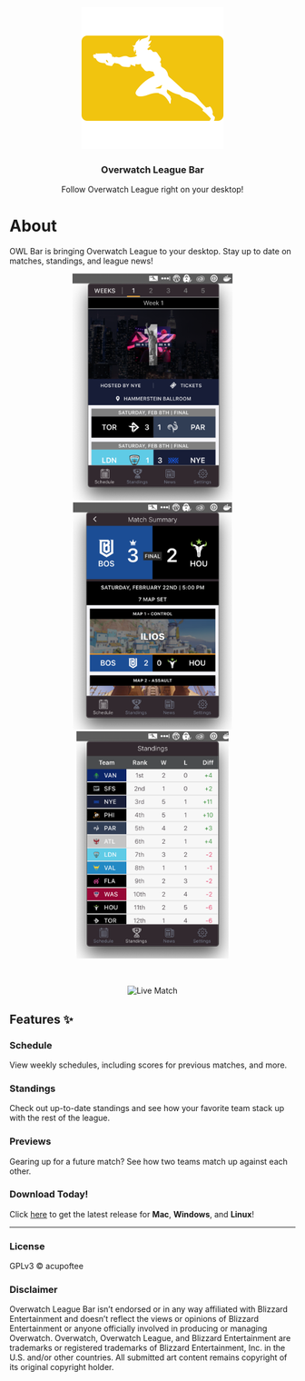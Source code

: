 <p align="center">
  <img src="assets/logo.png" alt="OWL Bar" height="250">
  <h3 align="center">Overwatch League Bar</h3>
  <p align="center">Follow Overwatch League right on your desktop!</p>
</p>

# About

OWL Bar is bringing Overwatch League to your desktop. Stay up to date on matches, standings, and league news!

<p align="center">
<img src="assets/schedule_1.png" title="Schedule" alt="Schedule" height="400">
<img src="assets/summary_1.png" title="Match Summary" alt="Match Summary" height="400">
<img src="assets/standings.png" title="Standings" alt="Standings" height="400">
</p>
</br>
<p align="center">
<img src="assets/live.gif" title="Live Match" alt="Live Match" height="600">
</p>

## Features ✨

### Schedule

View weekly schedules, including scores for previous matches, and more.

### Standings

Check out up-to-date standings and see how your favorite team stack up with the rest of the league.

### Previews

Gearing up for a future match? See how two teams match up against each other.

### Download Today!

Click [here](https://github.com/acupoftee/OwlBar/releases) to get the latest release for **Mac**, **Windows**, and **Linux**!

---

### License

GPLv3 © acupoftee

### Disclaimer

Overwatch League Bar isn’t endorsed or in any way affiliated with Blizzard Entertainment and doesn’t reflect the views or opinions of Blizzard Entertainment or anyone officially involved in producing or managing Overwatch. Overwatch, Overwatch League, and Blizzard Entertainment are trademarks or registered trademarks of Blizzard Entertainment, Inc. in the U.S. and/or other countries. All submitted art content remains copyright of its original copyright holder.
